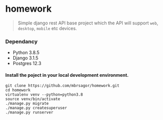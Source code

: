 # homework
> Simple django rest API base project which the API will support `web`, `desktop`, `mobile` etc devices.

### Dependancy
- Python 3.8.5
- Django 3.1.5
- Postgres 12.3


#### Install the poject in your local development environment.
```
git clone https://github.com/mbrsagor/homework.git
cd homework
virtualenv venv --python=python3.8
source venv/bin/activate
./manage.py migrate
./manage.py createsuperuser
./manage.py runserver
```
